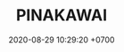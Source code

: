 ---
layout: 
permalink: /team/:title.html
categories: follow08
maincover: /assets/avatars/male1.webp
tickets: 4
date: 2020-08-29 10:29:20 +0700
title: PINAKAWAI
tag: johto042024
color: black
puntosLJ202404: 12
grupo: sur
background: '#F16C38'
cover: /assets/backCard.png
team: DRAGONFLIES GAMING DIAMOND
ID: DFS
p2: DFS DMD
pp2: MBO
p3: DFS DMD
pp3: LAST BREATH
p7:  DFS DMD
pp7: SOJ
p8:  DFS DMD
pp8: T. SATISFACTION
p9:  DFS DMD
r9: 0
bg9: rock bg-danger
rr9: 3
pp9: S. VANGUARD
rango: FOLLOWER
---